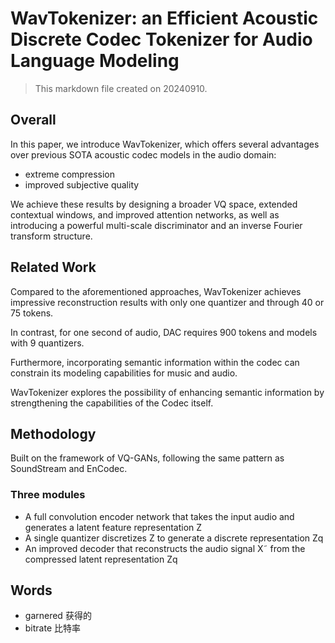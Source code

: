 # WavTokenizer: an Efficient Acoustic Discrete Codec Tokenizer for Audio Language Modeling

> This markdown file created on 20240910.

## Overall

In this paper, we introduce WavTokenizer, which offers several advantages over previous SOTA acoustic codec models in the audio domain:

- extreme compression
- improved subjective quality

We achieve these results by designing a broader VQ space, extended contextual windows, and improved attention networks, as well as introducing a powerful multi-scale discriminator and an inverse Fourier transform structure.



## Related Work

Compared to the aforementioned approaches, WavTokenizer achieves impressive reconstruction results with only one quantizer and through 40 or 75 tokens.

In contrast, for one second of audio, DAC requires 900 tokens and models with 9 quantizers. 

Furthermore, incorporating semantic information within the codec can constrain its modeling capabilities for music and audio. 

WavTokenizer explores the possibility of enhancing semantic information by strengthening the capabilities of the Codec itself.



## Methodology

Built on the framework of VQ-GANs, following the same pattern as SoundStream and EnCodec.



### Three modules

- A full convolution encoder network that takes the input audio and generates a latent feature representation Z
- A single quantizer discretizes Z to generate a discrete representation Zq
- An improved decoder that reconstructs the audio signal X˜ from the compressed latent representation Zq



## Words

- garnered 获得的
- bitrate 比特率
